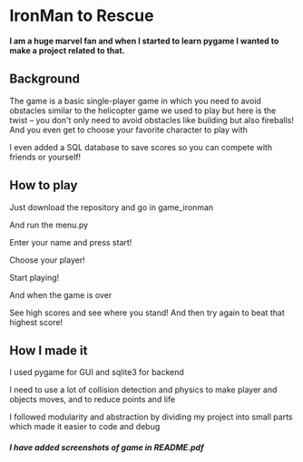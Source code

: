 <h1>IronMan to Rescue</h1>

**I am a huge marvel fan and when I started to learn pygame I wanted to make a project related to that.**

<h2>Background</h2>

The game is a basic single-player game in which you need to avoid obstacles similar to the helicopter game we used to play but here is the twist – you don&#39;t only need to avoid obstacles like building but also fireballs! And you even get to choose your favorite character to play with

I even added a SQL database to save scores so you can compete with friends or yourself!

<h2>How to play</h2>

Just download the repository and go in game\_ironman

And run the menu.py

Enter your name and press start!

Choose your player!

Start playing!

And when the game is over

See high scores and see where you stand! And then try again to beat that highest score!

<h2>How I made it</h2>

I used pygame for GUI and sqlite3 for backend

I need to use a lot of collision detection and physics to make player and objects moves, and to reduce points and life

I followed modularity and abstraction by dividing my project into small parts which made it easier to code and debug


<h5> I have added screenshots of game in README.pdf</h5>
